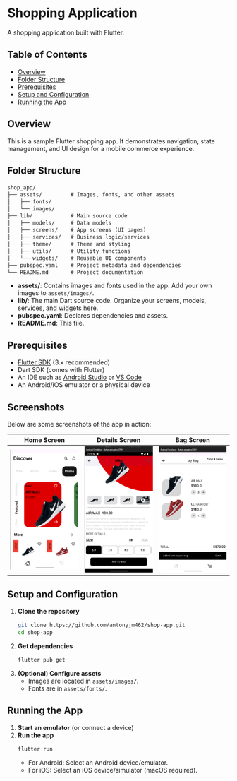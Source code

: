 # Shopping Application

A shopping application built with Flutter.

## Table of Contents
- [Overview](#overview)
- [Folder Structure](#folder-structure)
- [Prerequisites](#prerequisites)
- [Setup and Configuration](#setup-and-configuration)
- [Running the App](#running-the-app)

## Overview
This is a sample Flutter shopping app. It demonstrates navigation, state management, and UI design for a mobile commerce experience.

## Folder Structure
```
shop_app/
├── assets/         # Images, fonts, and other assets
│   ├── fonts/
│   └── images/
├── lib/            # Main source code
│   ├── models/     # Data models
│   ├── screens/    # App screens (UI pages)
│   ├── services/   # Business logic/services
│   ├── theme/      # Theme and styling
│   ├── utils/      # Utility functions
│   └── widgets/    # Reusable UI components
├── pubspec.yaml    # Project metadata and dependencies
└── README.md       # Project documentation
```

- **assets/**: Contains images and fonts used in the app. Add your own images to `assets/images/`.
- **lib/**: The main Dart source code. Organize your screens, models, services, and widgets here.
- **pubspec.yaml**: Declares dependencies and assets.
- **README.md**: This file.

## Prerequisites
- [Flutter SDK](https://docs.flutter.dev/get-started/install) (3.x recommended)
- Dart SDK (comes with Flutter)
- An IDE such as [Android Studio](https://developer.android.com/studio) or [VS Code](https://code.visualstudio.com/)
- An Android/iOS emulator or a physical device

## Screenshots

Below are some screenshots of the app in action:

| Home Screen | Details Screen | Bag Screen |
|:-----------:|:-------------:|:----------:|
| ![Home Screen](screen_shots/home_screen.png) | ![Details Screen](screen_shots/details_screen.png) | ![Bag Screen](screen_shots/bag_screen.png) |

## Setup and Configuration
1. **Clone the repository**
   ```bash
   git clone https://github.com/antonyjm462/shop-app.git
   cd shop-app
   ```
2. **Get dependencies**
   ```bash
   flutter pub get
   ```
3. **(Optional) Configure assets**
   - Images are located in `assets/images/`.
   - Fonts are in `assets/fonts/`.

## Running the App
1. **Start an emulator** (or connect a device)
2. **Run the app**
   ```bash
   flutter run
   ```
   - For Android: Select an Android device/emulator.
   - For iOS: Select an iOS device/simulator (macOS required).

